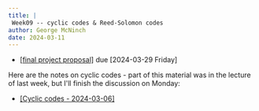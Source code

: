 ```yaml
---
title: |
 Week09 -- cyclic codes & Reed-Solomon codes
author: George McNinch  
date: 2024-03-11
---
```



- [[final project proposal]](/course-assignments/FinReport-Proposal.html) due [2024-03-29 Friday]

Here are the notes on cyclic codes - part of this material was in the
lecture of last week, but I'll finish the discussion on Monday:

- [[Cyclic codes - 2024-03-06]](/course-contents/2024-03-06--cyclic.html)


